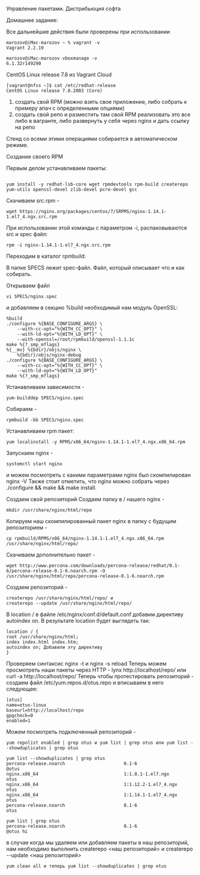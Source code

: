 Управление пакетами. Дистрибьюция софта

Домашнее задание:

Все дальнейшие действия были проверены при использовании
```
marozov@iMac-marozov ~ % vagrant -v
Vagrant 2.2.19
```
```
marozov@iMac-marozov vboxmanage -v
6.1.32r149290
```
CentOS Linux release 7.8 из Vagrant Cloud
```
[vagrant@nfss ~]$ cat /etc/redhat-release
CentOS Linux release 7.8.2003 (Core)
```

1) создать свой RPM (можно взять свое приложение, либо собрать к примеру апач с определенными опциями)
2) создать свой репо и разместить там свой RPM
реализовать это все либо в вагранте, либо развернуть у себя через nginx и дать ссылку на репо 


Стенд со всеми этими операциями собирается в автоматическом режиме.

Создание своего RPM

Первым делом устанавливаем пакеты: 

```

yum install -y redhat-lsb-core wget rpmdevtools rpm-build createrepo yum-utils openssl-devel zlib-devel pcre-devel gcc

```

Скачиваем src.rpm - 

```
wget https://nginx.org/packages/centos/7/SRPMS/nginx-1.14.1-1.el7_4.ngx.src.rpm

```
При использовании этой команды с параметром -i, распаковываются src и spec файл: 

```
rpm -i nginx-1.14.1-1.el7_4.ngx.src.rpm

```
Переходим в каталог rpmbuild:

В папке SPECS лежит spec-файл. Файл, который описывает что и как собирать.

Открываем файл 

```
vi SPECS/nginx.spec 

```
и добавляем в секцию %build необходимый нам модуль OpenSSL:

```
%build
./configure %{BASE_CONFIGURE_ARGS} \
    --with-cc-opt="%{WITH_CC_OPT}" \
    --with-ld-opt="%{WITH_LD_OPT}" \
    --with-openssl=/root/rpmbuild/openssl-1.1.1c
make %{?_smp_mflags}
%{__mv} %{bdir}/objs/nginx \
    %{bdir}/objs/nginx-debug
./configure %{BASE_CONFIGURE_ARGS} \
    --with-cc-opt="%{WITH_CC_OPT}" \
    --with-ld-opt="%{WITH_LD_OPT}"
make %{?_smp_mflags}

```
Устанавливаем зависимости - 

```
yum-builddep SPECS/nginx.spec

```
Собираем - 

```
rpmbuild -bb SPECS/nginx.spec

```
Устанавливаем rpm пакет: 

```
yum localinstall -y RPMS/x86_64/nginx-1.14.1-1.el7_4.ngx.x86_64.rpm

```
Запускаем nginx - 

```
systemctl start nginx 

```
и можем посмотреть с какими параметрами nginx был скомпилирован nginx -V
Также стоит отметить, что nginx можно собрать через 
./configure && make && make install.

Создаем свой репозиторий
Создаем папку в / нашего nginx - 

```
mkdir /usr/share/nginx/html/repo

```
Копируем наш скомпилированный пакет nginx в папку с будущим репозиторием -

```
cp rpmbuild/RPMS/x86_64/nginx-1.14.1-1.el7_4.ngx.x86_64.rpm /usr/share/nginx/html/repo/

```
Скачиваем дополнительно пакет - 

```
wget http://www.percona.com/downloads/percona-release/redhat/0.1-6/percona-release-0.1-6.noarch.rpm -O /usr/share/nginx/html/repo/percona-release-0.1-6.noarch.rpm

```
Создаем репозиторий -

```
createrepo /usr/share/nginx/html/repo/ и 
createrepo --update /usr/share/nginx/html/repo/

```
В location / в файле /etc/nginx/conf.d/default.conf добавим директиву autoindex on. В результате location будет выглядеть так:

```
location / {
root /usr/share/nginx/html;
index index.html index.htm;
autoindex on; Добавили эту директиву
}

```
Проверяем синтаксис nginx -t и nginx -s reload
Теперь можем просмотреть наши пакеты через HTTP - lynx http://localhost/repo/ или curl -a http://localhost/repo/
Теперь чтобы протестировать репозиторий - создаем файл /etc/yum.repos.d/otus.repo и вписываем в него следующее:

```
[otus]
name=otus-linux
baseurl=http://localhost/repo
gpgcheck=0
enabled=1
```

Можем посмотреть подключенный репозиторий - 

```
yum repolist enabled | grep otus и yum list | grep otus или yum list --showduplicates | grep otus

```

```
yum list --showduplicates | grep otus
percona-release.noarch                      0.1-6                      @otus
nginx.x86_64                                1:1.8.1-1.el7.ngx          otus
nginx.x86_64                                1:1.12.2-1.el7_4.ngx       otus
nginx.x86_64                                1:1.14.1-1.el7_4.ngx       otus
percona-release.noarch                      0.1-6                      otus

```

```
yum list | grep otus
percona-release.noarch                      0.1-6                      @otus hi

```

в случае когда мы удаляем или добавляем пакеты в наш репозиторий, нам необходимо выполнить createrepo <наш репозиторий> и createrepo --update <наш репозиторий> 

```
yum clean all и теперь yum list --showduplicates | grep otus
```
